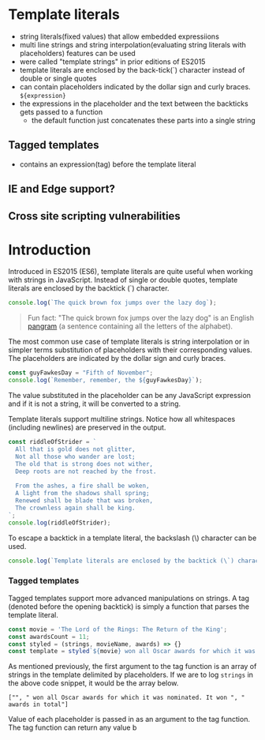 # Template literals
- string literals(fixed values) that allow embedded expressiions
- multi line strings and string interpolation(evaluating string literals with placeholders) features can be used
- were called "template strings" in prior editions of ES2015
- template literals are enclosed by the back-tick(\`) character instead of double or single quotes
- can contain placeholders indicated by the dollar sign and curly braces. ```${expression}```
- the expressions in the placeholder and the text between the backticks gets passed to a function
  - the default function just concatenates these parts into a single string

## Tagged templates
- contains an expression(tag) before the template literal

## IE and Edge support?

## Cross site scripting vulnerabilities


# Introduction
Introduced in ES2015 (ES6), template literals are quite useful when working with strings in JavaScript. Instead of single or double quotes, template literals are enclosed by the backtick (\`) character.

```javascript
console.log(`The quick brown fox jumps over the lazy dog`);
```

> Fun fact: "The quick brown fox jumps over the lazy dog" is an English [pangram](https://en.wikipedia.org/wiki/Pangram) (a sentence containing all the letters of the alphabet).

The most common use case of template literals is string interpolation or in simpler terms substitution of placeholders with their corresponding values. The placeholders are indicated by the dollar sign and curly braces.

```javascript
const guyFawkesDay = "Fifth of November";
console.log(`Remember, remember, the ${guyFawkesDay}`);
``` 

The value substituted in the placeholder can be any JavaScript expression and if it is not a string, it will be converted to a string.

Template literals support multiline strings. Notice how all whitespaces (including newlines) are preserved in the output.

```javascript
const riddleOfStrider = `
  All that is gold does not glitter,
  Not all those who wander are lost;
  The old that is strong does not wither,
  Deep roots are not reached by the frost.
  
  From the ashes, a fire shall be woken,
  A light from the shadows shall spring;
  Renewed shall be blade that was broken,
  The crownless again shall be king.
`;
console.log(riddleOfStrider);
``` 
To escape a backtick in a template literal, the backslash (\\) character can be used.

```javascript
console.log(`Template literals are enclosed by the backtick (\`) character.`);
``` 

### Tagged templates
Tagged templates support more advanced manipulations on strings. A tag (denoted before the opening backtick) is simply a function that parses the template literal.

```javascript
const movie = 'The Lord of the Rings: The Return of the King';
const awardsCount = 11;
const styled = (strings, movieName, awards) => {}
const template = styled`${movie} won all Oscar awards for which it was nominated. It won ${awardsCount} awards in total`;
``` 
As mentioned previously, the first argument to the tag function is an array of strings in the template delimited by placeholders. If we are to log ```strings``` in the above code snippet, it would be the array below.

```
["", " won all Oscar awards for which it was nominated. It won ", " awards in total"]
```
Value of each placeholder is passed in as an argument to the tag function. The tag function can return any value b

